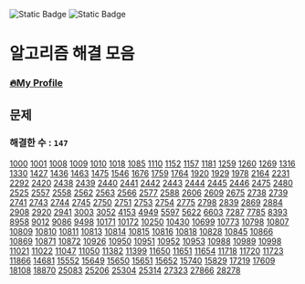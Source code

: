 ![Static Badge](https://img.shields.io/badge/python-3.9.x-%233776AB?style=plastic&logo=python&labelColor=white)
![Static Badge](https://img.shields.io/badge/baekjoon-onlinejudge-%23BBE2EC?style=plastic&labelColor=white)


# 알고리즘 해결 모음
### [🔥My Profile](https://www.acmicpc.net/user/hardcoder)

## 문제
### 해결한 수 : `147`

[1000](https://github.com/seunggihong/Algorithm/tree/main/script/1000.py) [1001](https://github.com/seunggihong/Algorithm/tree/main/script/1001.py) [1008](https://github.com/seunggihong/Algorithm/tree/main/script/1008.py) [1009](https://github.com/seunggihong/Algorithm/tree/main/script/1009.py) [1010](https://github.com/seunggihong/Algorithm/tree/main/script/1010.py) [1018](https://github.com/seunggihong/Algorithm/tree/main/script/1018.py) [1085](https://github.com/seunggihong/Algorithm/tree/main/script/1085.py) [1110](https://github.com/seunggihong/Algorithm/tree/main/script/1110.py) [1152](https://github.com/seunggihong/Algorithm/tree/main/script/1152.py) [1157](https://github.com/seunggihong/Algorithm/tree/main/script/1157.py) [1181](https://github.com/seunggihong/Algorithm/tree/main/script/1181.py) [1259](https://github.com/seunggihong/Algorithm/tree/main/script/1259.py) [1260](https://github.com/seunggihong/Algorithm/tree/main/script/1260.py) [1269](https://github.com/seunggihong/Algorithm/tree/main/script/1269.py) [1316](https://github.com/seunggihong/Algorithm/tree/main/script/1316.py) [1330](https://github.com/seunggihong/Algorithm/tree/main/script/1330.py) [1427](https://github.com/seunggihong/Algorithm/tree/main/script/1427.py) [1436](https://github.com/seunggihong/Algorithm/tree/main/script/1436.py) [1463](https://github.com/seunggihong/Algorithm/tree/main/script/1463.py) [1475](https://github.com/seunggihong/Algorithm/tree/main/script/1475.py) [1546](https://github.com/seunggihong/Algorithm/tree/main/script/1546.py) [1676](https://github.com/seunggihong/Algorithm/tree/main/script/1676.py) [1759](https://github.com/seunggihong/Algorithm/tree/main/script/1759.py) [1764](https://github.com/seunggihong/Algorithm/tree/main/script/1764.py) [1920](https://github.com/seunggihong/Algorithm/tree/main/script/1920.py) [1929](https://github.com/seunggihong/Algorithm/tree/main/script/1929.py) [1978](https://github.com/seunggihong/Algorithm/tree/main/script/1978.py) [2164](https://github.com/seunggihong/Algorithm/tree/main/script/2164.py) [2231](https://github.com/seunggihong/Algorithm/tree/main/script/2231.py) [2292](https://github.com/seunggihong/Algorithm/tree/main/script/2292.py) [2420](https://github.com/seunggihong/Algorithm/tree/main/script/2420.py) [2438](https://github.com/seunggihong/Algorithm/tree/main/script/2438.py) [2439](https://github.com/seunggihong/Algorithm/tree/main/script/2439.py) [2440](https://github.com/seunggihong/Algorithm/tree/main/script/2440.py) [2441](https://github.com/seunggihong/Algorithm/tree/main/script/2441.py) [2442](https://github.com/seunggihong/Algorithm/tree/main/script/2442.py) [2443](https://github.com/seunggihong/Algorithm/tree/main/script/2443.py) [2444](https://github.com/seunggihong/Algorithm/tree/main/script/2444.py) [2445](https://github.com/seunggihong/Algorithm/tree/main/script/2445.py) [2446](https://github.com/seunggihong/Algorithm/tree/main/script/2446.py) [2475](https://github.com/seunggihong/Algorithm/tree/main/script/2475.py) [2480](https://github.com/seunggihong/Algorithm/tree/main/script/2480.py) [2525](https://github.com/seunggihong/Algorithm/tree/main/script/2525.py) [2557](https://github.com/seunggihong/Algorithm/tree/main/script/2557.py) [2558](https://github.com/seunggihong/Algorithm/tree/main/script/2558.py) [2562](https://github.com/seunggihong/Algorithm/tree/main/script/2562.py) [2563](https://github.com/seunggihong/Algorithm/tree/main/script/2563.py) [2566](https://github.com/seunggihong/Algorithm/tree/main/script/2566.py) [2577](https://github.com/seunggihong/Algorithm/tree/main/script/2577.py) [2588](https://github.com/seunggihong/Algorithm/tree/main/script/2588.py) [2606](https://github.com/seunggihong/Algorithm/tree/main/script/2606.py) [2609](https://github.com/seunggihong/Algorithm/tree/main/script/2609.py) [2675](https://github.com/seunggihong/Algorithm/tree/main/script/2675.py) [2738](https://github.com/seunggihong/Algorithm/tree/main/script/2738.py) [2739](https://github.com/seunggihong/Algorithm/tree/main/script/2739.py) [2741](https://github.com/seunggihong/Algorithm/tree/main/script/2741.py) [2743](https://github.com/seunggihong/Algorithm/tree/main/script/2743.py) [2744](https://github.com/seunggihong/Algorithm/tree/main/script/2744.py) [2745](https://github.com/seunggihong/Algorithm/tree/main/script/2745.py) [2750](https://github.com/seunggihong/Algorithm/tree/main/script/2750.py) [2751](https://github.com/seunggihong/Algorithm/tree/main/script/2751.py) [2753](https://github.com/seunggihong/Algorithm/tree/main/script/2753.py) [2754](https://github.com/seunggihong/Algorithm/tree/main/script/2754.py) [2775](https://github.com/seunggihong/Algorithm/tree/main/script/2775.py) [2798](https://github.com/seunggihong/Algorithm/tree/main/script/2798.py) [2839](https://github.com/seunggihong/Algorithm/tree/main/script/2839.py) [2869](https://github.com/seunggihong/Algorithm/tree/main/script/2869.py) [2884](https://github.com/seunggihong/Algorithm/tree/main/script/2884.py) [2908](https://github.com/seunggihong/Algorithm/tree/main/script/2908.py) [2920](https://github.com/seunggihong/Algorithm/tree/main/script/2920.py) [2941](https://github.com/seunggihong/Algorithm/tree/main/script/2941.py) [3003](https://github.com/seunggihong/Algorithm/tree/main/script/3003.py) [3052](https://github.com/seunggihong/Algorithm/tree/main/script/3052.py) [4153](https://github.com/seunggihong/Algorithm/tree/main/script/4153.py) [4949](https://github.com/seunggihong/Algorithm/tree/main/script/4949.py) [5597](https://github.com/seunggihong/Algorithm/tree/main/script/5597.py) [5622](https://github.com/seunggihong/Algorithm/tree/main/script/5622.py) [6603](https://github.com/seunggihong/Algorithm/tree/main/script/6603.py) [7287](https://github.com/seunggihong/Algorithm/tree/main/script/7287.py) [7785](https://github.com/seunggihong/Algorithm/tree/main/script/7785.py) [8393](https://github.com/seunggihong/Algorithm/tree/main/script/8393.py) [8958](https://github.com/seunggihong/Algorithm/tree/main/script/8958.py) [9012](https://github.com/seunggihong/Algorithm/tree/main/script/9012.py) [9086](https://github.com/seunggihong/Algorithm/tree/main/script/9086.py) [9498](https://github.com/seunggihong/Algorithm/tree/main/script/9498.py) [10171](https://github.com/seunggihong/Algorithm/tree/main/script/10171.py) [10172](https://github.com/seunggihong/Algorithm/tree/main/script/10172.py) [10250](https://github.com/seunggihong/Algorithm/tree/main/script/10250.py) [10430](https://github.com/seunggihong/Algorithm/tree/main/script/10430.py) [10699](https://github.com/seunggihong/Algorithm/tree/main/script/10699.py) [10773](https://github.com/seunggihong/Algorithm/tree/main/script/10773.py) [10798](https://github.com/seunggihong/Algorithm/tree/main/script/10798.py) [10807](https://github.com/seunggihong/Algorithm/tree/main/script/10807.py) [10809](https://github.com/seunggihong/Algorithm/tree/main/script/10809.py) [10810](https://github.com/seunggihong/Algorithm/tree/main/script/10810.py) [10811](https://github.com/seunggihong/Algorithm/tree/main/script/10811.py) [10813](https://github.com/seunggihong/Algorithm/tree/main/script/10813.py) [10814](https://github.com/seunggihong/Algorithm/tree/main/script/10814.py) [10815](https://github.com/seunggihong/Algorithm/tree/main/script/10815.py) [10816](https://github.com/seunggihong/Algorithm/tree/main/script/10816.py) [10818](https://github.com/seunggihong/Algorithm/tree/main/script/10818.py) [10828](https://github.com/seunggihong/Algorithm/tree/main/script/10828.py) [10845](https://github.com/seunggihong/Algorithm/tree/main/script/10845.py) [10866](https://github.com/seunggihong/Algorithm/tree/main/script/10866.py) [10869](https://github.com/seunggihong/Algorithm/tree/main/script/10869.py) [10871](https://github.com/seunggihong/Algorithm/tree/main/script/10871.py) [10872](https://github.com/seunggihong/Algorithm/tree/main/script/10872.py) [10926](https://github.com/seunggihong/Algorithm/tree/main/script/10926.py) [10950](https://github.com/seunggihong/Algorithm/tree/main/script/10950.py) [10951](https://github.com/seunggihong/Algorithm/tree/main/script/10951.py) [10952](https://github.com/seunggihong/Algorithm/tree/main/script/10952.py) [10953](https://github.com/seunggihong/Algorithm/tree/main/script/10953.py) [10988](https://github.com/seunggihong/Algorithm/tree/main/script/10988.py) [10989](https://github.com/seunggihong/Algorithm/tree/main/script/10989.py) [10998](https://github.com/seunggihong/Algorithm/tree/main/script/10998.py) [11021](https://github.com/seunggihong/Algorithm/tree/main/script/11021.py) [11022](https://github.com/seunggihong/Algorithm/tree/main/script/11022.py) [11047](https://github.com/seunggihong/Algorithm/tree/main/script/11047.py) [11050](https://github.com/seunggihong/Algorithm/tree/main/script/11050.py) [11382](https://github.com/seunggihong/Algorithm/tree/main/script/11382.py) [11399](https://github.com/seunggihong/Algorithm/tree/main/script/11399.py) [11650](https://github.com/seunggihong/Algorithm/tree/main/script/11650.py) [11651](https://github.com/seunggihong/Algorithm/tree/main/script/11651.py) [11654](https://github.com/seunggihong/Algorithm/tree/main/script/11654.py) [11718](https://github.com/seunggihong/Algorithm/tree/main/script/11718.py) [11720](https://github.com/seunggihong/Algorithm/tree/main/script/11720.py) [11723](https://github.com/seunggihong/Algorithm/tree/main/script/11723.py) [11866](https://github.com/seunggihong/Algorithm/tree/main/script/11866.py) [14681](https://github.com/seunggihong/Algorithm/tree/main/script/14681.py) [15552](https://github.com/seunggihong/Algorithm/tree/main/script/15552.py) [15649](https://github.com/seunggihong/Algorithm/tree/main/script/15649.py) [15650](https://github.com/seunggihong/Algorithm/tree/main/script/15650.py) [15651](https://github.com/seunggihong/Algorithm/tree/main/script/15651.py) [15652](https://github.com/seunggihong/Algorithm/tree/main/script/15652.py) [15740](https://github.com/seunggihong/Algorithm/tree/main/script/15740.py) [15829](https://github.com/seunggihong/Algorithm/tree/main/script/15829.py) [17219](https://github.com/seunggihong/Algorithm/tree/main/script/17219.py) [17609](https://github.com/seunggihong/Algorithm/tree/main/script/17609.py) [18108](https://github.com/seunggihong/Algorithm/tree/main/script/18108.py) [18870](https://github.com/seunggihong/Algorithm/tree/main/script/18870.py) [25083](https://github.com/seunggihong/Algorithm/tree/main/script/25083.py) [25206](https://github.com/seunggihong/Algorithm/tree/main/script/25206.py) [25304](https://github.com/seunggihong/Algorithm/tree/main/script/25304.py) [25314](https://github.com/seunggihong/Algorithm/tree/main/script/25314.py) [27323](https://github.com/seunggihong/Algorithm/tree/main/script/27323.py) [27866](https://github.com/seunggihong/Algorithm/tree/main/script/27866.py) [28278](https://github.com/seunggihong/Algorithm/tree/main/script/28278.py) 